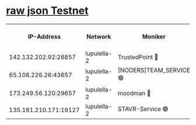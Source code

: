 [raw json Testnet](https://rpc-check.jaclalt.stavr.tech/jaclalt/rpc-jaclalt-result.json)
=

<table><tr><th>IP-Address</th><th>Network</th><th>Moniker</th><th>Latest Block Height</th><th>Earliest Block Height</th><th>Catching Up</th><th>Tx Index</th><th>Voting Power</th><th>Scan Time</th></tr><tr><td>142.132.202.92:26857</td><td>lupulella-2</td><td>TrustedPoint 🔴</td><td>7253416</td><td>6282001</td><td>False</td><td>off</td><td>400065</td><td>2024-03-24T11:32:56.351181869UTC</td></tr><tr><td>65.108.226.26:43657</td><td>lupulella-2</td><td>[NODERS]TEAM_SERVICE 🟢</td><td>7253416</td><td>6282001</td><td>False</td><td>on</td><td>0</td><td>2024-03-24T11:32:56.683901375UTC</td></tr><tr><td>173.249.56.120:29657</td><td>lupulella-2</td><td>moodman 🔴</td><td>7253416</td><td>7153416</td><td>False</td><td>off</td><td>1075134</td><td>2024-03-24T11:32:56.086277793UTC</td></tr><tr><td>135.181.210.171:19127</td><td>lupulella-2</td><td>STAVR-Service 🟢</td><td>7253414</td><td>7250001</td><td>False</td><td>on</td><td>0</td><td>2024-03-24T11:32:47.517110018UTC</td></tr></table>
